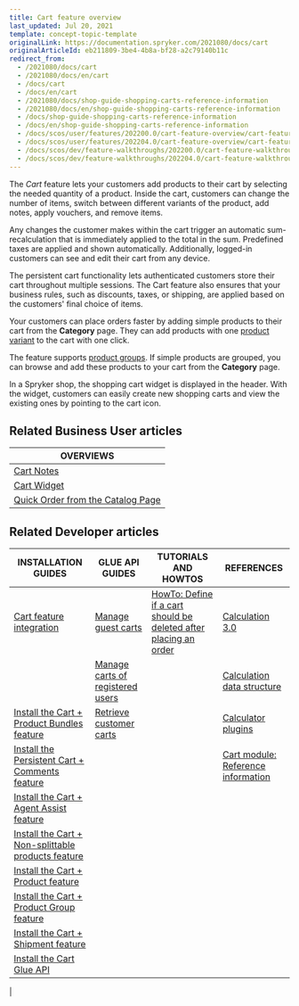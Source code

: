 ```yaml
---
title: Cart feature overview
last_updated: Jul 20, 2021
template: concept-topic-template
originalLink: https://documentation.spryker.com/2021080/docs/cart
originalArticleId: eb211809-3be4-4b8a-bf28-a2c79140b11c
redirect_from:
  - /2021080/docs/cart
  - /2021080/docs/en/cart
  - /docs/cart
  - /docs/en/cart
  - /2021080/docs/shop-guide-shopping-carts-reference-information
  - /2021080/docs/en/shop-guide-shopping-carts-reference-information
  - /docs/shop-guide-shopping-carts-reference-information
  - /docs/en/shop-guide-shopping-carts-reference-information
  - /docs/scos/user/features/202200.0/cart-feature-overview/cart-feature-overview.html
  - /docs/scos/user/features/202204.0/cart-feature-overview/cart-feature-overview.html
  - /docs/scos/dev/feature-walkthroughs/202200.0/cart-feature-walkthrough/cart-feature-walkthrough.html  
  - /docs/scos/dev/feature-walkthroughs/202204.0/cart-feature-walkthrough/cart-feature-walkthrough.html    
---
```


The *Cart* feature lets your customers add products to their cart by selecting the needed quantity of a product. Inside the cart, customers can change the number of items, switch between different variants of the product, add notes, apply vouchers, and remove items.

Any changes the customer makes within the cart trigger an automatic sum-recalculation that is immediately applied to the total in the sum. Predefined taxes are applied and shown automatically. Additionally, logged-in customers can see and edit their cart from any device.  

The persistent cart functionality lets authenticated customers store their cart throughout multiple sessions. The Cart feature also ensures that your business rules, such as discounts, taxes, or shipping, are applied based on the customers' final choice of items.

Your customers can place orders faster by adding simple products to their cart from the **Category** page. They can add products with one [product variant](/docs/scos/user/features/{{page.version}}/product-feature-overview/product-feature-overview.html) to the cart with one click.

The feature supports [product groups](/docs/scos/user/features/{{page.version}}/product-groups-feature-overview.html). If simple products are grouped, you can browse and add these products to your cart from the **Category** page.

In a Spryker shop, the shopping cart widget is displayed in the header. With the widget, customers can easily create new shopping carts and view the existing ones by pointing to the cart icon.

## Related Business User articles

|OVERVIEWS|
|---|
| [Cart Notes](/docs/pbc/all/cart-and-checkout/cart-feature-overview/cart-notes-overview.html)  |
| [Cart Widget](/docs/pbc/all/cart-and-checkout/cart-feature-overview/cart-widget-overview.html)  |
| [Quick Order from the Catalog Page](/docs/pbc/all/cart-and-checkout/cart-feature-overview/quick-order-from-the-catalog-page-overview.html)   |

## Related Developer articles

|INSTALLATION GUIDES  | GLUE API GUIDES | TUTORIALS AND HOWTOS | REFERENCES |
|---------|---------|---------|---------|
|  [Cart feature integration](/docs/pbc/all/cart-and-checkout/install-and-upgrade/install-the-cart-feature.html) |  [Manage guest carts](/docs/marketplace/dev/glue-api-guides/{{page.version}}/guest-carts/managing-guest-carts.html) | [HowTo: Define if a cart should be deleted after placing an order](/docs/pbc/all/cart-and-checkout/tutorials-and-howtos/howto-define-if-a-cart-should-be-deleted-after-placing-an-order.html)  | [Calculation 3.0](/docs/pbc/all/cart-and-checkout/extend-and-customize/calculation-3-0.html) |
|  |  [Manage carts of registered users](/docs/marketplace/dev/glue-api-guides/{{page.version}}/carts-of-registered-users/managing-carts-of-registered-users.html) |   | [Calculation data structure](/docs/pbc/all/cart-and-checkout/extend-and-customize/calculation-data-structure.html) |
| [Install the Cart + Product Bundles feature](/docs/pbc/all/cart-and-checkout/install-and-upgrade/install-the-cart-product-bundles-feature.html) | [Retrieve customer carts](/docs/pbc/all/cart-and-checkout/manage-using-glue-api/retrieving-customer-carts.html)  |   |  [Calculator plugins](/docs/pbc/all/cart-and-checkout/extend-and-customize/calculator-plugins.html) |
| [Install the Persistent Cart + Comments feature](/docs/pbc/all/cart-and-checkout/install-and-upgrade/install-features/install-the-persistent-cart-comments-feature.html) |   |   | [Cart module: Reference information](/docs/pbc/all/cart-and-checkout/extend-and-customize/cart-module-reference-information.html)  |
| [Install the Cart + Agent Assist feature](/docs/pbc/all/cart-and-checkout/install-and-upgrade/install-features/install-the-cart-agent-assist-feature.html) | | | |
| [Install the Cart + Non-splittable products feature](/docs/pbc/all/cart-and-checkout/install-and-upgrade/install-features/install-the-cart-non-splittable-products-feature.html) | | | |
| [Install the Cart + Product feature](/docs/pbc/all/cart-and-checkout/install-and-upgrade/install-features/install-the-cart-product-feature.html) | | | |
| [Install the Cart + Product Group feature](/docs/pbc/all/cart-and-checkout/install-and-upgrade/install-features/install-the-cart-product-group-feature.html) | | | |
| [Install the Cart + Shipment feature](/docs/pbc/all/cart-and-checkout/install-and-upgrade/install-features/install-the-cart-shipment-feature.html) | | | |
| [Install the Cart Glue API](/docs/pbc/all/cart-and-checkout/install-and-upgrade/install-the-cart-glue-api.html) | | | |
|
